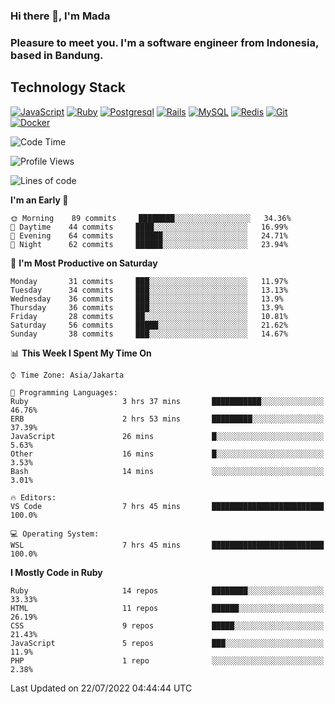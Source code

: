### Hi there 👋, I'm Mada
### Pleasure to meet you. I'm a software engineer from Indonesia, based in Bandung.

## Technology Stack

[![JavaScript](https://img.shields.io/badge/-JavaScript-%23F7DF1C?style=flat-square&logo=javascript&logoColor=000000&labelColor=%23F7DF1C&color=%23FFCE5A)](https://www.javascript.com/)
[![Ruby](https://img.shields.io/badge/Ruby-CC342D?style=flat-square&logo=ruby&logoColor=white)](https://www.ruby-lang.org/en/)
[![Postgresql](https://img.shields.io/badge/PostgreSQL-316192?style=flat-square&logo=postgresql&logoColor=ffffff)](https://www.postgresql.org/)
[![Rails](https://img.shields.io/badge/Ruby_on_Rails-CC0000?style=flat-square&logo=ruby-on-rails&logoColor=white)](https://rubyonrails.org/)
[![MySQL](https://img.shields.io/badge/-MySQL-4479A1?style=flat-square&logo=MySQL&logoColor=ffffff)](https://www.mysql.com/)
[![Redis](https://img.shields.io/badge/-Redis-DC382D?style=flat-square&logo=Redis&logoColor=ffffff)](https://redis.io/)
[![Git](https://img.shields.io/badge/-Git-%23F05032?style=flat-square&logo=git&logoColor=%23ffffff)](https://git-scm.com/)
[![Docker](https://img.shields.io/badge/-Docker-2496ED?style=flat-square&logo=docker&logoColor=ffffff)](https://www.docker.com/)
<!--
**madaarya/madaarya** is a ✨ _special_ ✨ repository because its `README.md` (this file) appears on your GitHub profile.

Here are some ideas to get you started:

- 🔭 I’m currently working on ...
- 🌱 I’m currently learning ...
- 👯 I’m looking to collaborate on ...
- 🤔 I’m looking for help with ...
- 💬 Ask me about ...
- 📫 How to reach me: ...
- 😄 Pronouns: ...
- ⚡ Fun fact: ...
-->
<!--START_SECTION:waka-->
![Code Time](http://img.shields.io/badge/Code%20Time-4%2C810%20hrs%2051%20mins-blue)

![Profile Views](http://img.shields.io/badge/Profile%20Views-5-blue)

![Lines of code](https://img.shields.io/badge/From%20Hello%20World%20I%27ve%20Written-1%20Million%20lines%20of%20code-blue)

**I'm an Early 🐤** 

```text
🌞 Morning    89 commits     ████████░░░░░░░░░░░░░░░░░   34.36% 
🌆 Daytime    44 commits     ████░░░░░░░░░░░░░░░░░░░░░   16.99% 
🌃 Evening    64 commits     ██████░░░░░░░░░░░░░░░░░░░   24.71% 
🌙 Night      62 commits     ██████░░░░░░░░░░░░░░░░░░░   23.94%

```
📅 **I'm Most Productive on Saturday** 

```text
Monday       31 commits     ███░░░░░░░░░░░░░░░░░░░░░░   11.97% 
Tuesday      34 commits     ███░░░░░░░░░░░░░░░░░░░░░░   13.13% 
Wednesday    36 commits     ███░░░░░░░░░░░░░░░░░░░░░░   13.9% 
Thursday     36 commits     ███░░░░░░░░░░░░░░░░░░░░░░   13.9% 
Friday       28 commits     ██░░░░░░░░░░░░░░░░░░░░░░░   10.81% 
Saturday     56 commits     █████░░░░░░░░░░░░░░░░░░░░   21.62% 
Sunday       38 commits     ███░░░░░░░░░░░░░░░░░░░░░░   14.67%

```


📊 **This Week I Spent My Time On** 

```text
⌚︎ Time Zone: Asia/Jakarta

💬 Programming Languages: 
Ruby                     3 hrs 37 mins       ███████████░░░░░░░░░░░░░░   46.76% 
ERB                      2 hrs 53 mins       █████████░░░░░░░░░░░░░░░░   37.39% 
JavaScript               26 mins             █░░░░░░░░░░░░░░░░░░░░░░░░   5.63% 
Other                    16 mins             █░░░░░░░░░░░░░░░░░░░░░░░░   3.53% 
Bash                     14 mins             ░░░░░░░░░░░░░░░░░░░░░░░░░   3.01%

🔥 Editors: 
VS Code                  7 hrs 45 mins       █████████████████████████   100.0%

💻 Operating System: 
WSL                      7 hrs 45 mins       █████████████████████████   100.0%

```

**I Mostly Code in Ruby** 

```text
Ruby                     14 repos            ████████░░░░░░░░░░░░░░░░░   33.33% 
HTML                     11 repos            ██████░░░░░░░░░░░░░░░░░░░   26.19% 
CSS                      9 repos             █████░░░░░░░░░░░░░░░░░░░░   21.43% 
JavaScript               5 repos             ███░░░░░░░░░░░░░░░░░░░░░░   11.9% 
PHP                      1 repo              ░░░░░░░░░░░░░░░░░░░░░░░░░   2.38%

```



 Last Updated on 22/07/2022 04:44:44 UTC
<!--END_SECTION:waka-->
